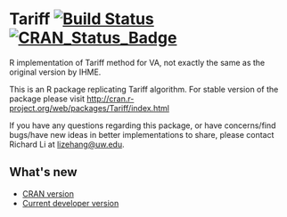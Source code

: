 # Tariff  [![Build Status](https://travis-ci.org/verbal-autopsy-software/Tariff.svg?branch=master)](https://travis-ci.org/verbal-autopsy-software/Tariff) [![CRAN\_Status\_Badge](https://www.r-pkg.org/badges/version/Tariff)](https://cran.r-project.org/package=Tariff)

R implementation of Tariff method for VA, not exactly the same as the original version by IHME.

This is an R package replicating Tariff algorithm. For stable version of the package please visit http://cran.r-project.org/web/packages/Tariff/index.html


If you have any questions regarding this package, or have concerns/find bugs/have new ideas in better implementations to share, please contact Richard Li at lizehang@uw.edu. 

## What's new
- [CRAN version](https://cran.r-project.org/web/packages/Tariff/news.html)
- [Current developer version](Tariff/inst/NEWS.Rd)
